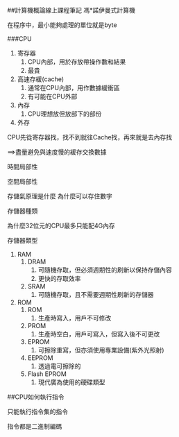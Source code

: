##計算機概論線上課程筆記
馮*諾伊曼式計算機

在程序中，最小能夠處理的單位就是byte

###CPU
1. 寄存器
	1. CPU內部，用於存放帶操作數和結果
	2. 最貴
2. 高速存緩(cache)
	1. 通常在CPU內部，用作數據緩衝區
	2. 有可能在CPU外部
3. 內存
	1. CPU理想放但放部下的部份
4. 外存

CPU先從寄存器找，找不到就往Cache找，再來就是去內存找

==>盡量避免與速度慢的緩存交換數據

時間局部性

空間局部性

存儲氣原理是什麼 為什麼可以存住數字

存儲器種類

為什麼32位元的CPU最多只能配4G內存

存儲器類型

1. RAM
	1. DRAM
		1. 可隨機存取，但必須週期性的刷新以保持存儲內容
		2. 更快的存取效率
	2. SRAM
		1. 可隨機存取，且不需要週期性刷新的存儲器
2. ROM
	1. ROM
		1. 生產時寫入，用戶不可修改
	2. PROM
		1. 生產時空白，用戶可寫入，但寫入後不可更改
	3. EPROM
		1. 可擦除重寫，但亦須使用專業設備(紫外光照射)
	4. EEPROM
		1. 透過電可擦除的
	5. Flash EPROM
		1. 現代廣為使用的硬碟類型

##CPU如何執行指令

只能執行指令集的指令

指令都是二進制編碼